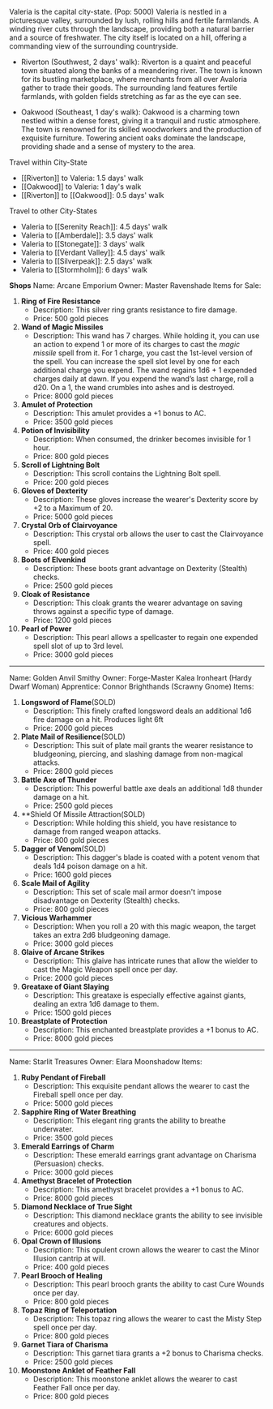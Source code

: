 Valeria is the capital city-state. (Pop: 5000)
Valeria is nestled in a picturesque valley, surrounded by lush, rolling hills and fertile farmlands. A winding river cuts through the landscape, providing both a natural barrier and a source of freshwater. The city itself is located on a hill, offering a commanding view of the surrounding countryside. 

- Riverton (Southwest, 2 days' walk): Riverton is a quaint and peaceful town situated along the banks of a meandering river. The town is known for its bustling marketplace, where merchants from all over Avaloria gather to trade their goods. The surrounding land features fertile farmlands, with golden fields stretching as far as the eye can see.
    
- Oakwood (Southeast, 1 day's walk): Oakwood is a charming town nestled within a dense forest, giving it a tranquil and rustic atmosphere. The town is renowned for its skilled woodworkers and the production of exquisite furniture. Towering ancient oaks dominate the landscape, providing shade and a sense of mystery to the area.

Travel within City-State
- [[Riverton]] to Valeria: 1.5 days' walk
- [[Oakwood]] to Valeria: 1 day's walk
- [[Riverton]] to [[Oakwood]]: 0.5 days' walk

Travel to other City-States 
- Valeria to [[Serenity Reach]]: 4.5 days' walk
- Valeria to [[Amberdale]]: 3.5 days' walk
- Valeria to [[Stonegate]]: 3 days' walk
- Valeria to [[Verdant Valley]]: 4.5 days' walk
- Valeria to [[Silverpeak]]: 2.5 days' walk
- Valeria to [[Stormholm]]: 6 days' walk


**Shops**
Name: Arcane Emporium
Owner: Master Ravenshade
Items for Sale: 
1. **Ring of Fire Resistance**
    - Description: This silver ring grants resistance to fire damage.
    - Price: 500 gold pieces
2. **Wand of Magic Missiles**
    - Description: This wand has 7 charges. While holding it, you can use an action to expend 1 or more of its charges to cast the _magic missile_ spell from it. For 1 charge, you cast the 1st-level version of the spell. You can increase the spell slot level by one for each additional charge you expend. The wand regains 1d6 + 1 expended charges daily at dawn. If you expend the wand’s last charge, roll a d20. On a 1, the wand crumbles into ashes and is destroyed.
    - Price: 8000 gold pieces
3. **Amulet of Protection**
    - Description: This amulet provides a +1 bonus to AC.
    - Price: 3500 gold pieces
4. **Potion of Invisibility**
    - Description: When consumed, the drinker becomes invisible for 1 hour.
    - Price: 800 gold pieces
5. **Scroll of Lightning Bolt**
    - Description: This scroll contains the Lightning Bolt spell.
    - Price: 200 gold pieces
6. **Gloves of Dexterity**
    - Description: These gloves increase the wearer's Dexterity score by +2 to a Maximum of 20.
    - Price: 5000 gold pieces
7. **Crystal Orb of Clairvoyance**
    - Description: This crystal orb allows the user to cast the Clairvoyance spell.
    - Price: 400 gold pieces
8. **Boots of Elvenkind**
    - Description: These boots grant advantage on Dexterity (Stealth) checks.
    - Price: 2500 gold pieces
9. **Cloak of Resistance**
    - Description: This cloak grants the wearer advantage on saving throws against a specific type of damage.
    - Price: 1200 gold pieces
10. **Pearl of Power**
    - Description: This pearl allows a spellcaster to regain one expended spell slot of up to 3rd level.
    - Price: 3000 gold pieces

-------------------------------------------------------------------------------
Name: Golden Anvil Smithy
Owner: Forge-Master Kalea Ironheart (Hardy Dwarf Woman)
	Apprentice: Connor Brighthands (Scrawny Gnome)
Items:
1. **Longsword of Flame**(SOLD)
    - Description: This finely crafted longsword deals an additional 1d6 fire damage on a hit. Produces light 6ft
    - Price: 2000 gold pieces
2. **Plate Mail of Resilience**(SOLD)
    - Description: This suit of plate mail grants the wearer resistance to bludgeoning, piercing, and slashing damage from non-magical attacks.
    - Price: 2800 gold pieces
3. **Battle Axe of Thunder**
    - Description: This powerful battle axe deals an additional 1d8 thunder damage on a hit.
    - Price: 2500 gold pieces
4. **Shield Of Missile Attraction(SOLD)
    - Description: While holding this shield, you have resistance to damage from ranged weapon attacks.
    - Price: 800 gold pieces
5. **Dagger of Venom**(SOLD)
    - Description: This dagger's blade is coated with a potent venom that deals 1d4 poison damage on a hit.
    - Price: 1600 gold pieces
6. **Scale Mail of Agility**
    - Description: This set of scale mail armor doesn't impose disadvantage on Dexterity (Stealth) checks.
    - Price: 800 gold pieces
7. **Vicious Warhammer**
    - Description: When you roll a 20 with this magic weapon, the target takes an extra 2d6 bludgeoning damage.
    - Price: 3000 gold pieces
8. **Glaive of Arcane Strikes**
    - Description: This glaive has intricate runes that allow the wielder to cast the Magic Weapon spell once per day.
    - Price: 2000 gold pieces
9. **Greataxe of Giant Slaying**
    - Description: This greataxe is especially effective against giants, dealing an extra 1d6 damage to them.
    - Price: 1500 gold pieces
10. **Breastplate of Protection**
    - Description: This enchanted breastplate provides a +1 bonus to AC.
    - Price: 8000 gold pieces

-------------------------------------------
Name: Starlit Treasures
Owner: Elara Moonshadow
Items: 
1. **Ruby Pendant of Fireball**
    - Description: This exquisite pendant allows the wearer to cast the Fireball spell once per day.
    - Price: 5000 gold pieces
2. **Sapphire Ring of Water Breathing**
    - Description: This elegant ring grants the ability to breathe underwater.
    - Price: 3500 gold pieces
3. **Emerald Earrings of Charm**
    - Description: These emerald earrings grant advantage on Charisma (Persuasion) checks.
    - Price: 3000 gold pieces
4. **Amethyst Bracelet of Protection**
    - Description: This amethyst bracelet provides a +1 bonus to AC.
    - Price: 8000 gold pieces
5. **Diamond Necklace of True Sight**
    - Description: This diamond necklace grants the ability to see invisible creatures and objects.
    - Price: 6000 gold pieces
6. **Opal Crown of Illusions**
    - Description: This opulent crown allows the wearer to cast the Minor Illusion cantrip at will.
    - Price: 400 gold pieces
7. **Pearl Brooch of Healing**
    - Description: This pearl brooch grants the ability to cast Cure Wounds once per day.
    - Price: 800 gold pieces
8. **Topaz Ring of Teleportation**
    - Description: This topaz ring allows the wearer to cast the Misty Step spell once per day.
    - Price: 800 gold pieces
9. **Garnet Tiara of Charisma**
    - Description: This garnet tiara grants a +2 bonus to Charisma checks.
    - Price: 2500 gold pieces
10. **Moonstone Anklet of Feather Fall**
    - Description: This moonstone anklet allows the wearer to cast Feather Fall once per day.
    - Price: 800 gold pieces